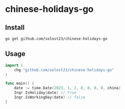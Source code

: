 # chinese-holidays-go

## Install 
    go get github.com/solost23/chinese-holidays-go
##

## Usage

```go
import (
	chg "github.com/solost23/chinese-holidays-go"
)

func main() {
	date := time.Date(2023, 1, 2, 0, 0, 0, 0, china)
	Inqr.IsHoliday(date) // true
	Inqr.IsWorkingDay(date) // false
}
```